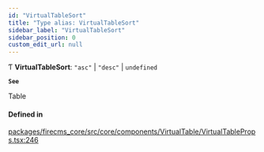 ```yaml
---
id: "VirtualTableSort"
title: "Type alias: VirtualTableSort"
sidebar_label: "VirtualTableSort"
sidebar_position: 0
custom_edit_url: null
---
```


Ƭ **VirtualTableSort**: ``"asc"`` \| ``"desc"`` \| `undefined`

**`See`**

Table

#### Defined in

[packages/firecms_core/src/core/components/VirtualTable/VirtualTableProps.tsx:246](https://github.com/FireCMSco/firecms/blob/d45f3739/packages/firecms_core/src/core/components/VirtualTable/VirtualTableProps.tsx#L246)
